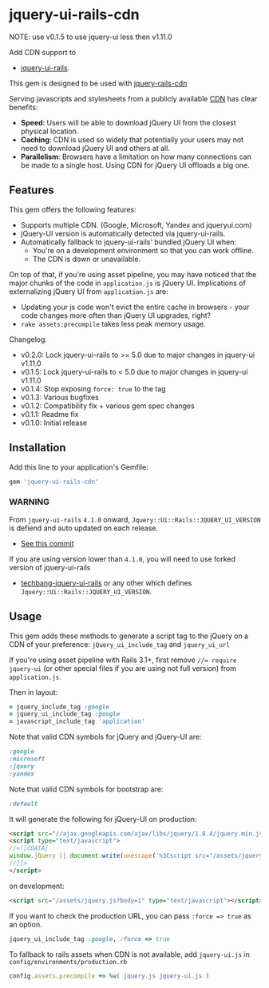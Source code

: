 # jquery-ui-rails-cdn

NOTE: use v0.1.5 to use jquery-ui less then v1.11.0

Add CDN support to

* [jquery-ui-rails](https://github.com/joliss/jquery-ui-rails).

This gem is designed to be used with [jquery-rails-cdn](https://github.com/kenn/jquery-rails-cdn)

Serving javascripts and stylesheets from a publicly available [CDN](http://en.wikipedia.org/wiki/Content_Delivery_Network) has clear benefits:

* **Speed**: Users will be able to download jQuery UI from the closest physical location.
* **Caching**: CDN is used so widely that potentially your users may not need to download jQuery UI and others at all.
* **Parallelism**: Browsers have a limitation on how many connections can be made to a single host. Using CDN for jQuery UI offloads a big one.

## Features

This gem offers the following features:

* Supports multiple CDN. (Google, Microsoft, Yandex and jqueryui.com)
* jQuery-UI version is automatically detected via jquery-ui-rails.
* Automatically fallback to jquery-ui-rails' bundled jQuery UI when:
  * You're on a development environment so that you can work offline.
  * The CDN is down or unavailable.

On top of that, if you're using asset pipeline, you may have noticed that the major chunks of the code in `application.js` is jQuery UI. Implications of externalizing jQuery UI from `application.js` are:

* Updating your js code won't evict the entire cache in browsers - your code changes more often than jQuery UI upgrades, right?
* `rake assets:precompile` takes less peak memory usage.

Changelog:

* v0.2.0: Lock jquery-ui-rails to >= 5.0 due to major changes in jquery-ui v1.11.0
* v0.1.5: Lock jquery-ui-rails to < 5.0 due to major changes in jquery-ui v1.11.0
* v0.1.4: Stop exposing ```force: true``` to the tag
* v0.1.3: Various bugfixes
* v0.1.2: Compatibility fix + various gem spec changes
* v0.1.1: Readme fix
* v0.1.0: Initial release

## Installation

Add this line to your application's Gemfile:

```ruby
gem 'jquery-ui-rails-cdn'
```

### WARNING

From `jquery-ui-rails` `4.1.0` onward, `Jquery::Ui::Rails::JQUERY_UI_VERSION` is defiend and auto updated on each release.
* [See this commit](https://github.com/joliss/jquery-ui-rails/commit/e22a185)

If you are using version lower than `4.1.0`, you will need to use forked version of jquery-ui-rails
* [techbang-jquery-ui-rails](https://github.com/techbang/jquery-ui-rails)
or any other which defines `Jquery::Ui::Rails::JQUERY_UI_VERSION`.

## Usage

This gem adds these methods to generate a script tag to the jQuery on a CDN of your preference:
`jQuery_ui_include_tag` and `jquery_ui_url`

If you're using asset pipeline with Rails 3.1+, first remove `//= require jquery-ui` (or other special files if you are using not full version) from `application.js`.

Then in layout:

```ruby
= jquery_include_tag :google
= jquery_ui_include_tag :google
= javascript_include_tag 'application'
```

Note that valid CDN symbols for jQuery and jQuery-UI are:

```ruby
:google
:microsoft
:jquery
:yandex
```

Note that valid CDN symbols for bootstrap are:

```ruby
:default
```

It will generate the following for jQuery-UI on production:

```html
<script src="//ajax.googleapis.com/ajax/libs/jquery/1.8.4/jquery.min.js" type="text/javascript"></script>
<script type="text/javascript">
//<![CDATA[
window.jQuery || document.write(unescape('%3Cscript src="/assets/jquery-ui-3aaa3fa0b0207a1abcd30555987cd4cc.js" type="text/javascript">%3C/script>'))
//]]>
</script>
```

on development:

```html
<script src="/assets/jquery.js?body=1" type="text/javascript"></script>
```

If you want to check the production URL, you can pass `:force => true` as an option.

```ruby
jquery_ui_include_tag :google, :force => true
```

To fallback to rails assets when CDN is not available, add `jquery-ui.js` in `config/environments/production.rb`

```ruby
config.assets.precompile += %w( jquery.js jquery-ui.js )
```
